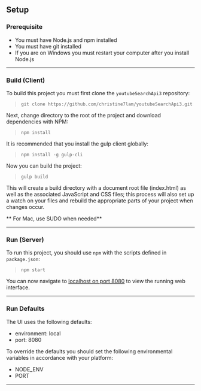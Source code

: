 ## Setup

### Prerequisite

* You must have Node.js and npm installed
* You must have git installed
* If you are on Windows you must restart your computer after you install Node.js

***

### Build (Client)

To build this project you must first clone the `youtubeSearchApi3` repository:

> `git clone https://github.com/christine7lam/youtubeSearchApi3.git`

Next, change directory to the root of the project and download dependencies with NPM:

> `npm install`

It is recommended that you install the gulp client globally:

> `npm install -g gulp-cli`

Now you can build the project:

> `gulp build`

This will create a build directory with a document root file (index.html) as well as the associated JavaScript and CSS files; this process will also set up a watch on your files and rebuild the appropriate parts of your project when changes occur.

** For Mac, use SUDO when needed**

***

### Run (Server)

To run this project, you should use `npm` with the scripts defined in `package.json`:

> `npm start`

You can now navigate to [localhost on port 8080](http://localhost:8080) to view the running web interface.

***

### Run Defaults

The UI uses the following defaults:

* environment: local
* port: 8080

To override the defaults you should set the following environmental variables in accordance with your platform:

* NODE_ENV
* PORT

***

